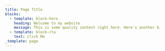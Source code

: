 ```yaml
---
title: Page Title
blocks:
  - template: block-hero
    heading: Welcome to my website
    message: This is some quality content right here. Here's another bit of text.
  - template: block-cta
    text: Click Me
_template: page
---
```

